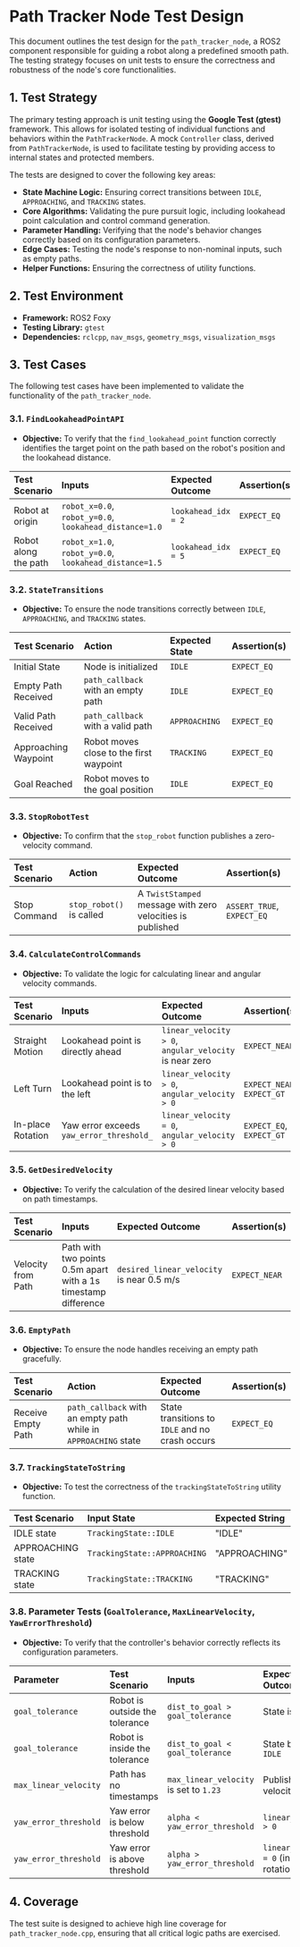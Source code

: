 # Path Tracker Node Test Design

This document outlines the test design for the `path_tracker_node`, a ROS2 component responsible for guiding a robot along a predefined smooth path. The testing strategy focuses on unit tests to ensure the correctness and robustness of the node's core functionalities.

## 1. Test Strategy

The primary testing approach is unit testing using the **Google Test (gtest)** framework. This allows for isolated testing of individual functions and behaviors within the `PathTrackerNode`. A mock `Controller` class, derived from `PathTrackerNode`, is used to facilitate testing by providing access to internal states and protected members.

The tests are designed to cover the following key areas:
- **State Machine Logic:** Ensuring correct transitions between `IDLE`, `APPROACHING`, and `TRACKING` states.
- **Core Algorithms:** Validating the pure pursuit logic, including lookahead point calculation and control command generation.
- **Parameter Handling:** Verifying that the node's behavior changes correctly based on its configuration parameters.
- **Edge Cases:** Testing the node's response to non-nominal inputs, such as empty paths.
- **Helper Functions:** Ensuring the correctness of utility functions.

## 2. Test Environment

- **Framework:** ROS2 Foxy
- **Testing Library:** `gtest`
- **Dependencies:** `rclcpp`, `nav_msgs`, `geometry_msgs`, `visualization_msgs`

## 3. Test Cases

The following test cases have been implemented to validate the functionality of the `path_tracker_node`.

### 3.1. `FindLookaheadPointAPI`
- **Objective:** To verify that the `find_lookahead_point` function correctly identifies the target point on the path based on the robot's position and the lookahead distance.

| Test Scenario | Inputs | Expected Outcome | Assertion(s) |
| :--- | :--- | :--- | :--- |
| Robot at origin | `robot_x=0.0`, `robot_y=0.0`, `lookahead_distance=1.0` | `lookahead_idx = 2` | `EXPECT_EQ` |
| Robot along the path | `robot_x=1.0`, `robot_y=0.0`, `lookahead_distance=1.5` | `lookahead_idx = 5` | `EXPECT_EQ` |

### 3.2. `StateTransitions`
- **Objective:** To ensure the node transitions correctly between `IDLE`, `APPROACHING`, and `TRACKING` states.

| Test Scenario | Action | Expected State | Assertion(s) |
| :--- | :--- | :--- | :--- |
| Initial State | Node is initialized | `IDLE` | `EXPECT_EQ` |
| Empty Path Received | `path_callback` with an empty path | `IDLE` | `EXPECT_EQ` |
| Valid Path Received | `path_callback` with a valid path | `APPROACHING` | `EXPECT_EQ` |
| Approaching Waypoint | Robot moves close to the first waypoint | `TRACKING` | `EXPECT_EQ` |
| Goal Reached | Robot moves to the goal position | `IDLE` | `EXPECT_EQ` |

### 3.3. `StopRobotTest`
- **Objective:** To confirm that the `stop_robot` function publishes a zero-velocity command.

| Test Scenario | Action | Expected Outcome | Assertion(s) |
| :--- | :--- | :--- | :--- |
| Stop Command | `stop_robot()` is called | A `TwistStamped` message with zero velocities is published | `ASSERT_TRUE`, `EXPECT_EQ` |

### 3.4. `CalculateControlCommands`
- **Objective:** To validate the logic for calculating linear and angular velocity commands.

| Test Scenario | Inputs | Expected Outcome | Assertion(s) |
| :--- | :--- | :--- | :--- |
| Straight Motion | Lookahead point is directly ahead | `linear_velocity > 0`, `angular_velocity` is near zero | `EXPECT_NEAR` |
| Left Turn | Lookahead point is to the left | `linear_velocity > 0`, `angular_velocity > 0` | `EXPECT_NEAR`, `EXPECT_GT` |
| In-place Rotation | Yaw error exceeds `yaw_error_threshold_` | `linear_velocity = 0`, `angular_velocity > 0` | `EXPECT_EQ`, `EXPECT_GT` |

### 3.5. `GetDesiredVelocity`
- **Objective:** To verify the calculation of the desired linear velocity based on path timestamps.

| Test Scenario | Inputs | Expected Outcome | Assertion(s) |
| :--- | :--- | :--- | :--- |
| Velocity from Path | Path with two points 0.5m apart with a 1s timestamp difference | `desired_linear_velocity` is near 0.5 m/s | `EXPECT_NEAR` |

### 3.6. `EmptyPath`
- **Objective:** To ensure the node handles receiving an empty path gracefully.

| Test Scenario | Action | Expected Outcome | Assertion(s) |
| :--- | :--- | :--- | :--- |
| Receive Empty Path | `path_callback` with an empty path while in `APPROACHING` state | State transitions to `IDLE` and no crash occurs | `EXPECT_EQ` |

### 3.7. `TrackingStateToString`
- **Objective:** To test the correctness of the `trackingStateToString` utility function.

| Test Scenario | Input State | Expected String | Assertion(s) |
| :--- | :--- | :--- | :--- |
| IDLE state | `TrackingState::IDLE` | "IDLE" | `EXPECT_EQ` |
| APPROACHING state | `TrackingState::APPROACHING` | "APPROACHING" | `EXPECT_EQ` |
| TRACKING state | `TrackingState::TRACKING` | "TRACKING" | `EXPECT_EQ` |

### 3.8. Parameter Tests (`GoalTolerance`, `MaxLinearVelocity`, `YawErrorThreshold`)
- **Objective:** To verify that the controller's behavior correctly reflects its configuration parameters.

| Parameter | Test Scenario | Inputs | Expected Outcome | Assertion(s) |
| :--- | :--- | :--- | :--- | :--- |
| `goal_tolerance` | Robot is outside the tolerance | `dist_to_goal > goal_tolerance` | State is not `IDLE` | `EXPECT_NE` |
| `goal_tolerance` | Robot is inside the tolerance | `dist_to_goal < goal_tolerance` | State becomes `IDLE` | `EXPECT_EQ` |
| `max_linear_velocity` | Path has no timestamps | `max_linear_velocity` is set to `1.23` | Published linear velocity is `1.23` | `EXPECT_NEAR` |
| `yaw_error_threshold` | Yaw error is below threshold | `alpha < yaw_error_threshold` | `linear_velocity > 0` | `EXPECT_NE` |
| `yaw_error_threshold` | Yaw error is above threshold | `alpha > yaw_error_threshold` | `linear_velocity = 0` (in-place rotation) | `EXPECT_EQ` |


## 4. Coverage
The test suite is designed to achieve high line coverage for `path_tracker_node.cpp`, ensuring that all critical logic paths are exercised.
